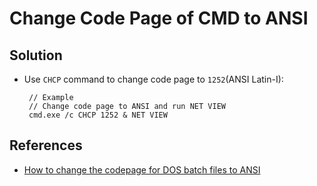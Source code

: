 # Change Code Page of CMD to ANSI

## Solution
* Use `CHCP` command to change code page to `1252`(ANSI Latin-I):

       // Example
       // Change code page to ANSI and run NET VIEW
       cmd.exe /c CHCP 1252 & NET VIEW

## References
* [How to change the codepage for DOS batch files to ANSI](http://www-01.ibm.com/support/docview.wss?uid=swg21562473)


